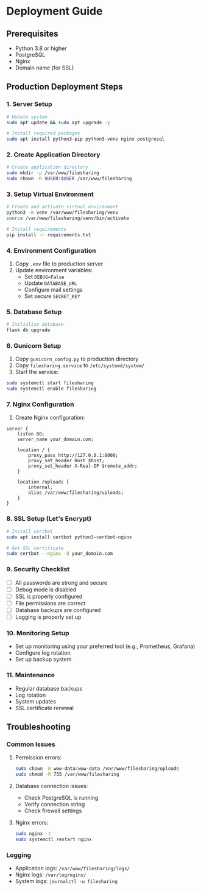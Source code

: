 # Deployment Guide

## Prerequisites
- Python 3.8 or higher
- PostgreSQL
- Nginx
- Domain name (for SSL)

## Production Deployment Steps

### 1. Server Setup
```bash
# Update system
sudo apt update && sudo apt upgrade -y

# Install required packages
sudo apt install python3-pip python3-venv nginx postgresql
```

### 2. Create Application Directory
```bash
# Create application directory
sudo mkdir -p /var/www/filesharing
sudo chown -R $USER:$USER /var/www/filesharing
```

### 3. Setup Virtual Environment
```bash
# Create and activate virtual environment
python3 -m venv /var/www/filesharing/venv
source /var/www/filesharing/venv/bin/activate

# Install requirements
pip install -r requirements.txt
```

### 4. Environment Configuration
1. Copy `.env` file to production server
2. Update environment variables:
   - Set `DEBUG=False`
   - Update `DATABASE_URL`
   - Configure mail settings
   - Set secure `SECRET_KEY`

### 5. Database Setup
```bash
# Initialize database
flask db upgrade
```

### 6. Gunicorn Setup
1. Copy `gunicorn_config.py` to production directory
2. Copy `filesharing.service` to `/etc/systemd/system/`
3. Start the service:
```bash
sudo systemctl start filesharing
sudo systemctl enable filesharing
```

### 7. Nginx Configuration
1. Create Nginx configuration:
```nginx
server {
    listen 80;
    server_name your_domain.com;

    location / {
        proxy_pass http://127.0.0.1:8000;
        proxy_set_header Host $host;
        proxy_set_header X-Real-IP $remote_addr;
    }

    location /uploads {
        internal;
        alias /var/www/filesharing/uploads;
    }
}
```

### 8. SSL Setup (Let's Encrypt)
```bash
# Install certbot
sudo apt install certbot python3-certbot-nginx

# Get SSL certificate
sudo certbot --nginx -d your_domain.com
```

### 9. Security Checklist
- [ ] All passwords are strong and secure
- [ ] Debug mode is disabled
- [ ] SSL is properly configured
- [ ] File permissions are correct
- [ ] Database backups are configured
- [ ] Logging is properly set up

### 10. Monitoring Setup
- Set up monitoring using your preferred tool (e.g., Prometheus, Grafana)
- Configure log rotation
- Set up backup system

### 11. Maintenance
- Regular database backups
- Log rotation
- System updates
- SSL certificate renewal

## Troubleshooting

### Common Issues
1. Permission errors:
   ```bash
   sudo chown -R www-data:www-data /var/www/filesharing/uploads
   sudo chmod -R 755 /var/www/filesharing
   ```

2. Database connection issues:
   - Check PostgreSQL is running
   - Verify connection string
   - Check firewall settings

3. Nginx errors:
   ```bash
   sudo nginx -t
   sudo systemctl restart nginx
   ```

### Logging
- Application logs: `/var/www/filesharing/logs/`
- Nginx logs: `/var/log/nginx/`
- System logs: `journalctl -u filesharing` 